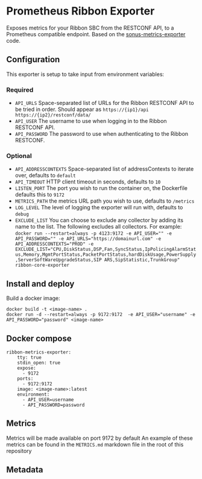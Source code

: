 # Prometheus Ribbon Exporter

Exposes metrics for your Ribbon SBC from the RESTCONF API, to a Prometheus
compatible endpoint.  Based on the [sonus-metrics-exporter](https://github.com/teliax/sonus-metrics-exporter) code.

## Configuration

This exporter is setup to take input from environment variables:

### Required
* `API_URLS` Space-separated list of URLs for the Ribbon RESTCONF API to be tried in order.  Should appear as `https://{ip1}/api https://{ip2}/restconf/data/`
* `API_USER` The username to use when logging in to the Ribbon RESTCONF API.
* `API_PASSWORD` The password to use when authenticating to the Ribbon RESTCONF.

### Optional
* `API_ADDRESSCONTEXTS` Space-separated list of addressContexts to iterate over, defaults to `default`
* `API_TIMEOUT` HTTP client timeout in seconds, defaults to `10`
* `LISTEN_PORT` The port you wish to run the container on, the Dockerfile defaults this to `9172`
* `METRICS_PATH` the metrics URL path you wish to use, defaults to `/metrics`
* `LOG_LEVEL` The level of logging the exporter will run with, defaults to `debug`
* `EXCLUDE_LIST` You can choose to exclude any collector by adding its name to the list. The following excludes all collectors. For example:
``` docker run --restart=always -p 4123:9172 -e API_USER="" -e API_PASSWORD="" -e API_URLS="https://domainurl.com" -e API_ADDRESSCONTEXTS="PROD" -e EXCLUDE_LIST="CPU,DiskStatus,DSP,Fan,SyncStatus,IpPolicingAlarmStatus,Memory,MgmtPortStatus,PacketPortStatus,hardDiskUsage,PowerSupply,ServerSoftWareUpgradeStatus,SIP ARS,SipStatistic,TrunkGroup" ribbon-core-exporter ```


## Install and deploy


Build a docker image:
```
docker build -t <image-name> .
docker run -d --restart=always -p 9172:9172  -e API_USER="username" -e API_PASSWORD="password" <image-name>
```

## Docker compose

```
ribbon-metrics-exporter:
    tty: true
    stdin_open: true
    expose:
      - 9172
    ports:
      - 9172:9172
    image: <image-name>:latest
    environment:
      - API_USER=username
      - API_PASSWORD=password

```

## Metrics

Metrics will be made available on port 9172 by default
An example of these metrics can be found in the `METRICS.md` markdown file in the root of this repository

## Metadata
